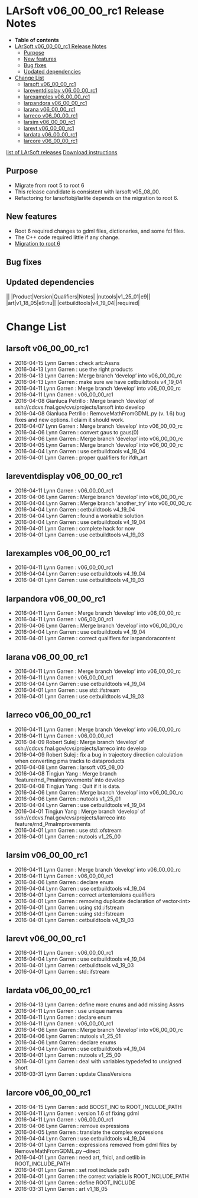 LArSoft v06_00_00_rc1 Release Notes
===============================================================================

-   **Table of contents**
-   [LArSoft v06_00_00_rc1 Release Notes](#LArSoft-v06_00_00_rc1-Release-Notes)
    -   [Purpose](#Purpose)
    -   [New features](#New-features)
    -   [Bug fixes](#Bug-fixes)
    -   [Updated dependencies](#Updated-dependencies)
-   [Change List](#Change-List)
    -   [larsoft v06_00_00_rc1](#larsoft-v06_00_00_rc1)
    -   [lareventdisplay v06_00_00_rc1](#lareventdisplay-v06_00_00_rc1)
    -   [larexamples v06_00_00_rc1](#larexamples-v06_00_00_rc1)
    -   [larpandora v06_00_00_rc1](#larpandora-v06_00_00_rc1)
    -   [larana v06_00_00_rc1](#larana-v06_00_00_rc1)
    -   [larreco v06_00_00_rc1](#larreco-v06_00_00_rc1)
    -   [larsim v06_00_00_rc1](#larsim-v06_00_00_rc1)
    -   [larevt v06_00_00_rc1](#larevt-v06_00_00_rc1)
    -   [lardata v06_00_00_rc1](#lardata-v06_00_00_rc1)
    -   [larcore v06_00_00_rc1](#larcore-v06_00_00_rc1)

[list of LArSoft releases](LArSoft_release_list)
[Download instructions](http://scisoft.fnal.gov/scisoft/bundles/larsoft/v06_00_00_rc1/larsoft-v06_00_00_rc1.html)

Purpose
--------------------

-   Migrate from root 5 to root 6
-   This release candidate is consistent with larsoft v05_08_00.
-   Refactoring for larsoftobj/larlite depends on the migration to root 6.

New features
------------------------------

-   Root 6 required changes to gdml files, dictionaries, and some fcl files.
-   The C++ code required little if any change.
-   [Migration to root 6](Migration_to_root_6)

Bug fixes
------------------------

Updated dependencies
----------------------------------------------

||
|Product|Version|Qualifiers|Notes|
|nutools|v1_25_01|e9||
|art|v1_18_05|e9:nu||
|cetbuildtools|v4_19_04||required|

Change List
============================

larsoft v06_00_00_rc1
---------------------------------------------------

-   2016-04-15 Lynn Garren : check art::Assns
-   2016-04-13 Lynn Garren : use the right products
-   2016-04-13 Lynn Garren : Merge branch ‘develop’ into v06_00_00_rc
-   2016-04-13 Lynn Garren : make sure we have cetbuildtools v4_19_04
-   2016-04-11 Lynn Garren : Merge branch ‘develop’ into v06_00_00_rc
-   2016-04-11 Lynn Garren : v06_00_00_rc1
-   2016-04-08 Gianluca Petrillo : Merge branch ‘develop’ of ssh://cdcvs.fnal.gov/cvs/projects/larsoft into develop
-   2016-04-08 Gianluca Petrillo : RemoveMathFromGDML.py (v. 1.6) bug fixes and new options. I claim it should work.
-   2016-04-07 Lynn Garren : Merge branch ‘develop’ into v06_00_00_rc
-   2016-04-06 Lynn Garren : convert gaus to gaus(0)
-   2016-04-06 Lynn Garren : Merge branch ‘develop’ into v06_00_00_rc
-   2016-04-05 Lynn Garren : Merge branch ‘develop’ into v06_00_00_rc
-   2016-04-04 Lynn Garren : use cetbuildtools v4_19_04
-   2016-04-01 Lynn Garren : proper qualifiers for ifdh_art

lareventdisplay v06_00_00_rc1
-------------------------------------------------------------------

-   2016-04-11 Lynn Garren : v06_00_00_rc1
-   2016-04-06 Lynn Garren : Merge branch ‘develop’ into v06_00_00_rc
-   2016-04-04 Lynn Garren : Merge branch ‘another_try’ into v06_00_00_rc
-   2016-04-04 Lynn Garren : cetbuildtools v4_19_04
-   2016-04-04 Lynn Garren : found a workable solution
-   2016-04-04 Lynn Garren : use cetbuildtools v4_19_04
-   2016-04-01 Lynn Garren : complete hack for now
-   2016-04-01 Lynn Garren : use cetbuildtools v4_19_03

larexamples v06_00_00_rc1
-----------------------------------------------------------

-   2016-04-11 Lynn Garren : v06_00_00_rc1
-   2016-04-04 Lynn Garren : use cetbuildtools v4_19_04
-   2016-04-01 Lynn Garren : use cetbuildtools v4_19_03

larpandora v06_00_00_rc1
---------------------------------------------------------

-   2016-04-11 Lynn Garren : Merge branch ‘develop’ into v06_00_00_rc
-   2016-04-11 Lynn Garren : v06_00_00_rc1
-   2016-04-06 Lynn Garren : Merge branch ‘develop’ into v06_00_00_rc
-   2016-04-04 Lynn Garren : use cetbuildtools v4_19_04
-   2016-04-01 Lynn Garren : correct qualifiers for larpandoracontent

larana v06_00_00_rc1
-------------------------------------------------

-   2016-04-11 Lynn Garren : Merge branch ‘develop’ into v06_00_00_rc
-   2016-04-11 Lynn Garren : v06_00_00_rc1
-   2016-04-04 Lynn Garren : use cetbuildtools v4_19_04
-   2016-04-01 Lynn Garren : use std::ifstream
-   2016-04-01 Lynn Garren : use cetbuildtools v4_19_03

larreco v06_00_00_rc1
---------------------------------------------------

-   2016-04-11 Lynn Garren : Merge branch ‘develop’ into v06_00_00_rc
-   2016-04-11 Lynn Garren : v06_00_00_rc1
-   2016-04-09 Robert Sulej : Merge branch ‘develop’ of ssh://cdcvs.fnal.gov/cvs/projects/larreco into develop
-   2016-04-09 Robert Sulej : fix a bug in trajectory direction calculation when converting pma tracks to dataproducts
-   2016-04-08 Lynn Garren : larsoft v05_08_00
-   2016-04-08 Tingjun Yang : Merge branch ‘feature/rnd_PmaImprovements’ into develop
-   2016-04-08 Tingjun Yang : Quit if it is data.
-   2016-04-06 Lynn Garren : Merge branch ‘develop’ into v06_00_00_rc
-   2016-04-06 Lynn Garren : nutools v1_25_01
-   2016-04-04 Lynn Garren : use cetbuildtools v4_19_04
-   2016-04-01 Tingjun Yang : Merge branch ‘develop’ of ssh://cdcvs.fnal.gov/cvs/projects/larreco into feature/rnd_PmaImprovements
-   2016-04-01 Lynn Garren : use std::ofstream
-   2016-04-01 Lynn Garren : nutools v1_25_00

larsim v06_00_00_rc1
-------------------------------------------------

-   2016-04-11 Lynn Garren : Merge branch ‘develop’ into v06_00_00_rc
-   2016-04-11 Lynn Garren : v06_00_00_rc1
-   2016-04-06 Lynn Garren : declare enum
-   2016-04-04 Lynn Garren : use cetbuildtools v4_19_04
-   2016-04-01 Lynn Garren : correct artextensions qualifiers
-   2016-04-01 Lynn Garren : removing duplicate declaration of vector\<int\>
-   2016-04-01 Lynn Garren : using std::ifstream
-   2016-04-01 Lynn Garren : using std::ifstream
-   2016-04-01 Lynn Garren : cetbuildtools v4_19_03

larevt v06_00_00_rc1
-------------------------------------------------

-   2016-04-11 Lynn Garren : v06_00_00_rc1
-   2016-04-04 Lynn Garren : use cetbuildtools v4_19_04
-   2016-04-01 Lynn Garren : cetbuildtools v4_19_03
-   2016-04-01 Lynn Garren : std::ifstream

lardata v06_00_00_rc1
---------------------------------------------------

-   2016-04-13 Lynn Garren : define more enums and add missing Assns
-   2016-04-11 Lynn Garren : use unique names
-   2016-04-11 Lynn Garren : declare enum
-   2016-04-11 Lynn Garren : v06_00_00_rc1
-   2016-04-06 Lynn Garren : Merge branch ‘develop’ into v06_00_00_rc
-   2016-04-06 Lynn Garren : nutools v1_25_01
-   2016-04-06 Lynn Garren : declare enums
-   2016-04-04 Lynn Garren : use cetbuildtools v4_19_04
-   2016-04-01 Lynn Garren : nutools v1_25_00
-   2016-04-01 Lynn Garren : deal with variables typedefed to unsigned short
-   2016-03-31 Lynn Garren : update ClassVersions

larcore v06_00_00_rc1
---------------------------------------------------

-   2016-04-15 Lynn Garren : add BOOST_INC to ROOT_INCLUDE_PATH
-   2016-04-11 Lynn Garren : version 1.6 of fixing gdml
-   2016-04-11 Lynn Garren : v06_00_00_rc1
-   2016-04-06 Lynn Garren : remove expressions
-   2016-04-05 Lynn Garren : translate the complex expressions
-   2016-04-04 Lynn Garren : use cetbuildtools v4_19_04
-   2016-04-01 Lynn Garren : expressions removed from gdml files by RemoveMathFromGDML.py –direct
-   2016-04-01 Lynn Garren : need art, fhicl, and cetlib in ROOT_INCLUDE_PATH
-   2016-04-01 Lynn Garren : set root include path
-   2016-04-01 Lynn Garren : the correct variable is ROOT_INCLUDE_PATH
-   2016-04-01 Lynn Garren : define ROOT_INCLUDE
-   2016-03-31 Lynn Garren : art v1_18_05
